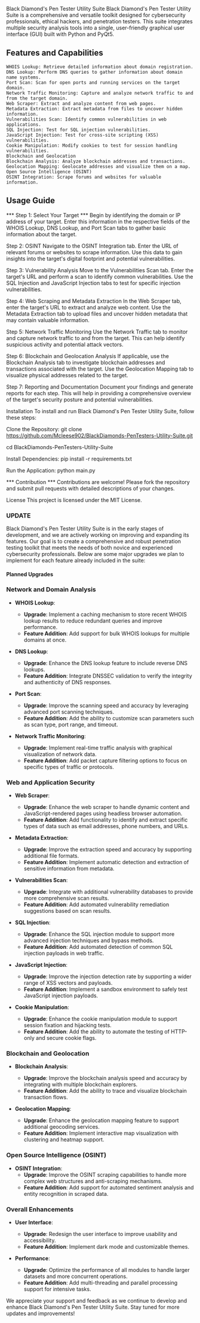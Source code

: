 Black Diamond's Pen Tester Utility Suite
Black Diamond's Pen Tester Utility Suite is a comprehensive and versatile toolkit designed for cybersecurity professionals, ethical hackers, and penetration testers. This suite integrates multiple security analysis tools into a single, user-friendly graphical user interface (GUI) built with Python and PyQt5.

## Features and Capabilities

    
    WHOIS Lookup: Retrieve detailed information about domain registration.
    DNS Lookup: Perform DNS queries to gather information about domain name systems.
    Port Scan: Scan for open ports and running services on the target domain.
    Network Traffic Monitoring: Capture and analyze network traffic to and from the target domain.
    Web Scraper: Extract and analyze content from web pages.
    Metadata Extraction: Extract metadata from files to uncover hidden information.
    Vulnerabilities Scan: Identify common vulnerabilities in web applications.
    SQL Injection: Test for SQL injection vulnerabilities.
    JavaScript Injection: Test for cross-site scripting (XSS) vulnerabilities.
    Cookie Manipulation: Modify cookies to test for session handling vulnerabilities.
    Blockchain and Geolocation
    Blockchain Analysis: Analyze blockchain addresses and transactions.
    Geolocation Mapping: Geolocate addresses and visualize them on a map.
    Open Source Intelligence (OSINT)
    OSINT Integration: Scrape forums and websites for valuable information.


## Usage Guide

*** Step 1: Select Your Target ***
Begin by identifying the domain or IP address of your target. Enter this information in the respective fields of the WHOIS Lookup, DNS Lookup, and Port Scan tabs to gather basic information about the target.

Step 2: OSINT
Navigate to the OSINT Integration tab. Enter the URL of relevant forums or websites to scrape information. Use this data to gain insights into the target's digital footprint and potential vulnerabilities.

Step 3: Vulnerability Analysis
Move to the Vulnerabilities Scan tab. Enter the target's URL and perform a scan to identify common vulnerabilities. Use the SQL Injection and JavaScript Injection tabs to test for specific injection vulnerabilities.

Step 4: Web Scraping and Metadata Extraction
In the Web Scraper tab, enter the target's URL to extract and analyze web content. Use the Metadata Extraction tab to upload files and uncover hidden metadata that may contain valuable information.

Step 5: Network Traffic Monitoring
Use the Network Traffic tab to monitor and capture network traffic to and from the target. This can help identify suspicious activity and potential attack vectors.

Step 6: Blockchain and Geolocation Analysis
If applicable, use the Blockchain Analysis tab to investigate blockchain addresses and transactions associated with the target. Use the Geolocation Mapping tab to visualize physical addresses related to the target.

Step 7: Reporting and Documentation
Document your findings and generate reports for each step. This will help in providing a comprehensive overview of the target's security posture and potential vulnerabilities.

Installation
To install and run Black Diamond's Pen Tester Utility Suite, follow these steps:

Clone the Repository:
git clone https://github.com/Mcleese902/BlackDiamonds-PenTesters-Utility-Suite.git

cd BlackDiamonds-PenTesters-Utility-Suite

Install Dependencies:
pip install -r requirements.txt

Run the Application:
python main.py


*** Contribution ***
Contributions are welcome! Please fork the repository and submit pull requests with detailed descriptions of your changes.

License
This project is licensed under the MIT License.



### UPDATE
Black Diamond's Pen Tester Utility Suite is in the early stages of development, and we are actively working on improving and expanding its features. Our goal is to create a comprehensive and robust penetration testing toolkit that meets the needs of both novice and experienced cybersecurity professionals. Below are some major upgrades we plan to implement for each feature already included in the suite:

#### Planned Upgrades

### Network and Domain Analysis
- **WHOIS Lookup**:
  - **Upgrade**: Implement a caching mechanism to store recent WHOIS lookup results to reduce redundant queries and improve performance.
  - **Feature Addition**: Add support for bulk WHOIS lookups for multiple domains at once.

- **DNS Lookup**:
  - **Upgrade**: Enhance the DNS lookup feature to include reverse DNS lookups.
  - **Feature Addition**: Integrate DNSSEC validation to verify the integrity and authenticity of DNS responses.

- **Port Scan**:
  - **Upgrade**: Improve the scanning speed and accuracy by leveraging advanced port scanning techniques.
  - **Feature Addition**: Add the ability to customize scan parameters such as scan type, port range, and timeout.

- **Network Traffic Monitoring**:
  - **Upgrade**: Implement real-time traffic analysis with graphical visualization of network data.
  - **Feature Addition**: Add packet capture filtering options to focus on specific types of traffic or protocols.

### Web and Application Security
- **Web Scraper**:
  - **Upgrade**: Enhance the web scraper to handle dynamic content and JavaScript-rendered pages using headless browser automation.
  - **Feature Addition**: Add functionality to identify and extract specific types of data such as email addresses, phone numbers, and URLs.

- **Metadata Extraction**:
  - **Upgrade**: Improve the extraction speed and accuracy by supporting additional file formats.
  - **Feature Addition**: Implement automatic detection and extraction of sensitive information from metadata.

- **Vulnerabilities Scan**:
  - **Upgrade**: Integrate with additional vulnerability databases to provide more comprehensive scan results.
  - **Feature Addition**: Add automated vulnerability remediation suggestions based on scan results.

- **SQL Injection**:
  - **Upgrade**: Enhance the SQL injection module to support more advanced injection techniques and bypass methods.
  - **Feature Addition**: Add automated detection of common SQL injection payloads in web traffic.

- **JavaScript Injection**:
  - **Upgrade**: Improve the injection detection rate by supporting a wider range of XSS vectors and payloads.
  - **Feature Addition**: Implement a sandbox environment to safely test JavaScript injection payloads.

- **Cookie Manipulation**:
  - **Upgrade**: Enhance the cookie manipulation module to support session fixation and hijacking tests.
  - **Feature Addition**: Add the ability to automate the testing of HTTP-only and secure cookie flags.

### Blockchain and Geolocation
- **Blockchain Analysis**:
  - **Upgrade**: Improve the blockchain analysis speed and accuracy by integrating with multiple blockchain explorers.
  - **Feature Addition**: Add the ability to trace and visualize blockchain transaction flows.

- **Geolocation Mapping**:
  - **Upgrade**: Enhance the geolocation mapping feature to support additional geocoding services.
  - **Feature Addition**: Implement interactive map visualization with clustering and heatmap support.

### Open Source Intelligence (OSINT)
- **OSINT Integration**:
  - **Upgrade**: Improve the OSINT scraping capabilities to handle more complex web structures and anti-scraping mechanisms.
  - **Feature Addition**: Add support for automated sentiment analysis and entity recognition in scraped data.

### Overall Enhancements
- **User Interface**:
  - **Upgrade**: Redesign the user interface to improve usability and accessibility.
  - **Feature Addition**: Implement dark mode and customizable themes.

- **Performance**:
  - **Upgrade**: Optimize the performance of all modules to handle larger datasets and more concurrent operations.
  - **Feature Addition**: Add multi-threading and parallel processing support for intensive tasks.

We appreciate your support and feedback as we continue to develop and enhance Black Diamond's Pen Tester Utility Suite. Stay tuned for more updates and improvements!
